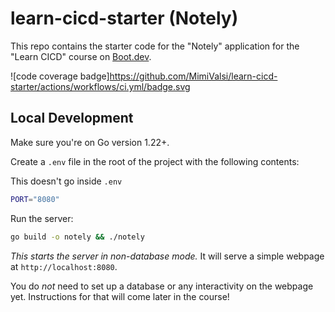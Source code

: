 # learn-cicd-starter (Notely)

This repo contains the starter code for the "Notely" application for the "Learn CICD" course on [Boot.dev](https://boot.dev).

![code coverage badge]https://github.com/MimiValsi/learn-cicd-starter/actions/workflows/ci.yml/badge.svg

## Local Development

Make sure you're on Go version 1.22+.

Create a `.env` file in the root of the project with the following contents:

This doesn't go inside `.env`
```bash
PORT="8080"
```

Run the server:

```bash
go build -o notely && ./notely
```

*This starts the server in non-database mode.* It will serve a simple webpage at `http://localhost:8080`.

You do *not* need to set up a database or any interactivity on the webpage yet. Instructions for that will come later in the course!
